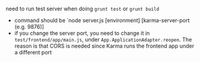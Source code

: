 need to run test server when doing `grunt test` or `grunt build`
- command should be `node server.js [environment] [karma-server-port (e.g. 9876)]
- if you change the server port, you need to change it in `test/frontend/app/main.js`, under `App.ApplicationAdapter.reopen`. The reason is that CORS is needed since Karma runs the frontend app under a different port
